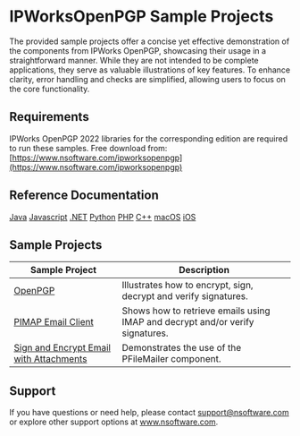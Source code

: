 # IPWorksOpenPGP Sample Projects
The provided sample projects offer a concise yet effective demonstration of the components from IPWorks OpenPGP, showcasing their usage in a straightforward manner. While they are not intended to be complete applications, they serve as valuable illustrations of key features. To enhance clarity, error handling and checks are simplified, allowing users to focus on the core functionality.

## Requirements
IPWorks OpenPGP 2022 libraries for the corresponding edition are required to run these samples.  Free download from: [https://www.nsoftware.com/ipworksopenpgp](https://www.nsoftware.com/ipworksopenpgp)

## Reference Documentation
[Java](https://cdn.nsoftware.com/help/IGH/java/)
[Javascript](https://cdn.nsoftware.com/help/IGH/js/)
[.NET](https://cdn.nsoftware.com/help/IGH/cs/)
[Python](https://cdn.nsoftware.com/help/IGH/py/)
[PHP](https://cdn.nsoftware.com/help/IGH/php/)
[C++](https://cdn.nsoftware.com/help/IGH/cpp/)
[macOS](https://cdn.nsoftware.com/help/IGH/mac/)
[iOS](https://cdn.nsoftware.com/help/IGH/mac/)

## Sample Projects
| Sample Project | Description |
| --- | --- |
| [OpenPGP](./IPWorks%20OpenPGP%20Samples/OpenPGP) | Illustrates how to encrypt, sign, decrypt and verify signatures. |
| [PIMAP Email Client](./IPWorks%20OpenPGP%20Samples/PIMAP%20Email%20Client) | Shows how to retrieve emails using IMAP and decrypt and/or verify signatures. |
| [Sign and Encrypt Email with Attachments](./IPWorks%20OpenPGP%20Samples/Sign%20and%20Encrypt%20Email%20with%20Attachments) | Demonstrates the use of the PFileMailer component. |

## Support
If you have questions or need help, please contact support@nsoftware.com or explore other support options 
at www.nsoftware.com.
